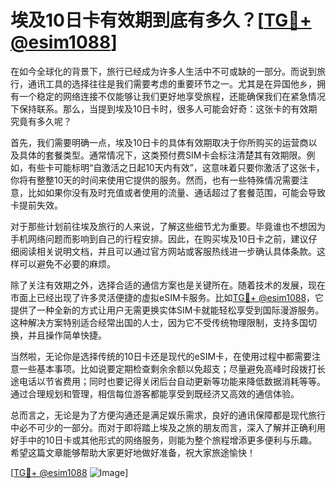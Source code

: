 # 埃及10日卡有效期到底有多久？[[TG💪+ @esim1088](https://t.me/s/esim1088)]

在如今全球化的背景下，旅行已经成为许多人生活中不可或缺的一部分。而说到旅行，通讯工具的选择往往是我们需要考虑的重要环节之一。尤其是在异国他乡，拥有一个稳定的网络连接不仅能够让我们更好地享受旅程，还能确保我们在紧急情况下保持联系。那么，当提到埃及10日卡时，很多人可能会好奇：这张卡的有效期究竟有多久呢？

首先，我们需要明确一点，埃及10日卡的具体有效期取决于你所购买的运营商以及具体的套餐类型。通常情况下，这类预付费SIM卡会标注清楚其有效期限。例如，有些卡可能标明“自激活之日起10天内有效”，这意味着只要你激活了这张卡，你将有整整10天的时间来使用它提供的服务。然而，也有一些特殊情况需要注意，比如如果你没有及时充值或者使用的流量、通话超过了套餐范围，可能会导致卡提前失效。

对于那些计划前往埃及旅行的人来说，了解这些细节尤为重要。毕竟谁也不想因为手机网络问题而影响到自己的行程安排。因此，在购买埃及10日卡之前，建议仔细阅读相关说明文档，并且可以通过官方网站或客服热线进一步确认具体条款。这样可以避免不必要的麻烦。

除了关注有效期之外，选择合适的通信方案也是关键所在。随着技术的发展，现在市面上已经出现了许多灵活便捷的虚拟eSIM卡服务。比如[TG💪+ @esim1088](https://t.me/s/esim1088)，它提供了一种全新的方式让用户无需更换实体SIM卡就能轻松享受到国际漫游服务。这种解决方案特别适合经常出国的人士，因为它不受传统物理限制，支持多国切换，并且操作简单快捷。

当然啦，无论你是选择传统的10日卡还是现代的eSIM卡，在使用过程中都需要注意一些基本事项。比如说要定期检查剩余余额以免超支；尽量避免高峰时段拨打长途电话以节省费用；同时也要记得关闭后台自动更新等功能来降低数据消耗等等。通过合理规划和管理，相信每位游客都能享受到既经济又高效的通信体验。

总而言之，无论是为了方便沟通还是满足娱乐需求，良好的通讯保障都是现代旅行中必不可少的一部分。而对于即将踏上埃及之旅的朋友而言，深入了解并正确利用好手中的10日卡或其他形式的网络服务，则能为整个旅程增添更多便利与乐趣。希望这篇文章能够帮助大家更好地做好准备，祝大家旅途愉快！

[[TG💪+ @esim1088](https://t.me/s/esim1088) ![Image](https://i.postimg.cc/4NQfJmqS/Snipaste-2025-05-13-00-14-12.png)]